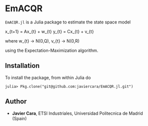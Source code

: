 # EmACQR

`EmACQR.jl` is a Julia package to estimate the state space model

x_{t+1} = Ax_{t} + w_{t}
y_{t}   = Cx_{t} + v_{t}

where w_{t} -> N(0,Q), v_{t} -> N(0,R)

using the Expectation-Maximization algorithm.

## Installation

To install the package, from within Julia do

~~~
julia> Pkg.clone("git@github.com:javiercara/EmACQR.jl.git")
~~~

## Author

* **Javier Cara**, ETSI Industriales, Universidad Politecnica de Madrid (Spain)
